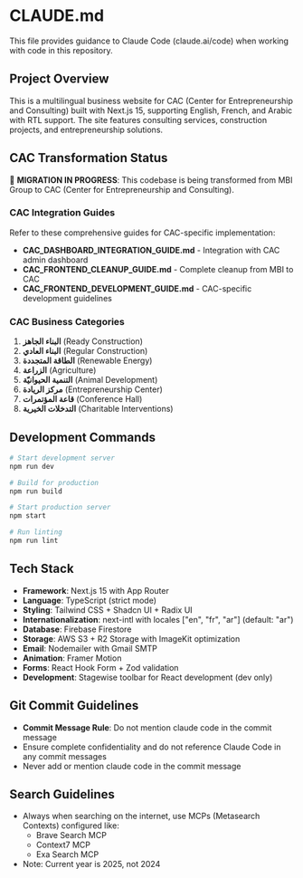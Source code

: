 # CLAUDE.md

This file provides guidance to Claude Code (claude.ai/code) when working with code in this repository.

## Project Overview

This is a multilingual business website for CAC (Center for Entrepreneurship and Consulting) built with Next.js 15, supporting English, French, and Arabic with RTL support. The site features consulting services, construction projects, and entrepreneurship solutions.

## CAC Transformation Status

🚧 **MIGRATION IN PROGRESS**: This codebase is being transformed from MBI Group to CAC (Center for Entrepreneurship and Consulting).

### CAC Integration Guides

Refer to these comprehensive guides for CAC-specific implementation:

- **CAC_DASHBOARD_INTEGRATION_GUIDE.md** - Integration with CAC admin dashboard
- **CAC_FRONTEND_CLEANUP_GUIDE.md** - Complete cleanup from MBI to CAC
- **CAC_FRONTEND_DEVELOPMENT_GUIDE.md** - CAC-specific development guidelines

### CAC Business Categories

1. **البناء الجاهز** (Ready Construction)
2. **البناء العادي** (Regular Construction)
3. **الطاقة المتجددة** (Renewable Energy)
4. **الزراعة** (Agriculture)
5. **التنمية الحيوانيّة** (Animal Development)
6. **مركز الريادة** (Entrepreneurship Center)
7. **قاعة المؤتمرات** (Conference Hall)
8. **التدخلات الخيرية** (Charitable Interventions)

## Development Commands

```bash
# Start development server
npm run dev

# Build for production
npm run build

# Start production server
npm start

# Run linting
npm run lint
```

## Tech Stack

- **Framework**: Next.js 15 with App Router
- **Language**: TypeScript (strict mode)
- **Styling**: Tailwind CSS + Shadcn UI + Radix UI
- **Internationalization**: next-intl with locales ["en", "fr", "ar"] (default: "ar")
- **Database**: Firebase Firestore
- **Storage**: AWS S3 + R2 Storage with ImageKit optimization
- **Email**: Nodemailer with Gmail SMTP
- **Animation**: Framer Motion
- **Forms**: React Hook Form + Zod validation
- **Development**: Stagewise toolbar for React development (dev only)

## Git Commit Guidelines

- **Commit Message Rule**: Do not mention claude code in the commit message
- Ensure complete confidentiality and do not reference Claude Code in any commit messages
- Never add or mention claude code in the commit message

## Search Guidelines

- Always when searching on the internet, use MCPs (Metasearch Contexts) configured like:
  - Brave Search MCP
  - Context7 MCP
  - Exa Search MCP
- Note: Current year is 2025, not 2024